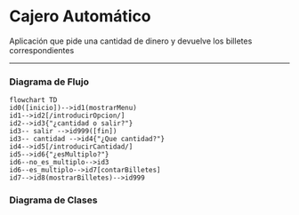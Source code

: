# Cajero Automático

Aplicación que pide una cantidad de dinero y devuelve los billetes correspondientes

---

### Diagrama de Flujo

````mermaid
flowchart TD
id0([inicio])-->id1(mostrarMenu)
id1-->id2[/introducirOpcion/]
id2-->id3{"¿cantidad o salir?"}
id3-- salir -->id999([fin])
id3-- cantidad -->id4{"¿Que cantidad?"}
id4-->id5[/introducirCantidad/]
id5-->id6{"¿esMultiplo?"}
id6--no_es_multiplo-->id3
id6--es_multiplo-->id7[contarBilletes]
id7-->id8(mostrarBilletes)-->id999

````

### Diagrama de Clases